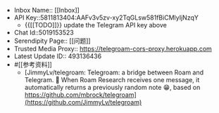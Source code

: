 - Inbox Name:: [[Inbox]]
- API Key::5811813404:AAFv3v5zv-xy2TqGLsw581fBiCMlyIjNzqY
    - {{[[TODO]]}} update the Telegram API key above
- Chat Id::5019153523
- Serendipity Page:: [[问题]]
- Trusted Media Proxy:: https://telegroam-cors-proxy.herokuapp.com 
- Latest Update ID:: 493136436
- #[[参考资料]]
    - [JimmyLv/telegroam: Telegroam: a bridge between Roam and Telegram. 🤩 When Roam Research receives one message, it automatically returns a previously random note 😁, based on https://github.com/mbrock/telegroam](https://github.com/JimmyLv/telegroam)
